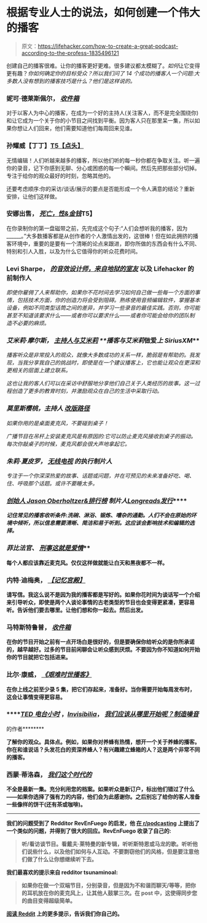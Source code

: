 # 根据专业人士的说法，如何创建一个伟大的播客

> 原文：<https://lifehacker.com/how-to-create-a-great-podcast-according-to-the-profess-1835496121>

创建自己的播客很难。让你的播客更好更难。很多建议都太模糊了。*如何*让它变得更有趣？*你如何确定你的目标受众？所以我们问了 14 个成功的播客人一个问题:大多数人没有想到的播客技巧是什么？他们是这样说的。* 



### **妮可·德莱斯佩尔，** [***收件箱***](https://audioboom.com/channel/inbox)

对于以客人为中心的播客，在成为一个好的主持人(关注客人，而不是完全围绕你)和让它成为一个关于你的小节目之间找到平衡。因为客人只在那里呆一集，所以如果你想让人们回来，他们需要知道他们每周回来见谁。

### **孙耀威【丁丁】**[**T5【点头】**](https://gimletmedia.com/shows/the-nod)

无情编辑！人们听越来越多的播客，所以他们听的每一秒你都在争取关注。听一遍你的录音，记下你感到无聊、分心或困惑的每一个瞬间。然后先把那些部分切掉。专注于给你的观众最好的时刻，忽略其他的。

还要考虑顺序:你的采访/谈话/展示的要点是否能形成一个令人满意的结论？重新安排，让他们这样做。

### 安娜出售， [*死亡，性&金钱*](https://www.wnycstudios.org/shows/deathsexmoney)T5】

在你录制你的第一盘磁带之前，先完成这个句子:“人们会想听我的播客，因为 ______。”大多数播客都是从创作者的个人激情出发的，这很棒！但在如此拥挤的播客环境中，重要的是要有一个清晰的论点来跟进，即你所做的东西会有什么不同、特别和引人入胜，以及为什么它值得你的听众花费时间。

### **Levi Sharpe，** [***的音效设计师，来自地狱的室友***](http://roommatefromhell.rip/) **以及 Lifehacker 的前制作人**[](https://lifehacker.com/c/the-upgrade)

*即使你雇佣了人来帮助你，如果你不花时间去学习如何自己做一些每一个方面的事情，包括技术方面，你的创造力将会受到阻碍。熟练使用音频编辑软件，掌握基本设备，例如不同类型话筒之间的差异，并学习一些录音的最佳实践。否则，你可能甚至不知道该要求什么——或者你可以要求什么——或者你可能会给你的团队制造不必要的麻烦。*

### ***艾米莉·摩尔斯，** [***主持人与艾米莉***](http://sexwithemily.com/category/podcast/) **播客与艾米莉*做爱*上 SiriusXM*** 

*播客听众是非常投入的观众，就像大多数成功的关系一样，脆弱是有帮助的。我发现，当我分享我自己的挑战时，即使是在一个建议播客上，它也能让观众在更深和更相关的层面上建立联系。*

*这也让我的客人们可以在采访中舒服地分享他们自己关于人类经历的故事。这一过程创造了更多的教育时刻，并激励观众在自己的生活中采取行动。*

### ***莫里斯樱桃，主持人** [***改版路径***](https://revisionpath.com/)*

*如果你用的是桌面麦克风，不要碰到桌子！*

*广播节目在吊杆上安装麦克风是有原因的:它可以防止麦克风接收到桌子的振动。每次你敲桌子的时候，麦克风都会很大声地拿起它。*

### ***朱莉·夏皮罗，** [**无线电视**](https://www.radiotopia.fm/) 的执行制片人*

*专注于一个你深深热爱的故事、话题或问题，并在可预见的未来准备好吃、喝、住、呼吸那个话题。或许不要睡太多。*

### ***[**创始人 Jason Oberholtzer&排行榜**](https://www.chartsandleisure.com/) **制片人**[***Longreads***](https://longreads.com/podcast/)**[***发行***](https://distributed.blog/podcast/)*****

*****记住常见的播客收听条件:洗碗、淋浴、锻炼、嘈杂的通勤。人们不会在原始的环境中倾听，所以信息需要清晰、简洁和易于听到。这应该会影响技术和编辑的选择。*****

### *******菲比法官、** [***刑事***](https://thisiscriminal.com/)*[***这就是爱情***](https://thisislovepodcast.com/)******

******每个人都应该靠近麦克风。仅仅这样做就能让白天和黑夜都不一样。******

### ********内特·迪梅奥，** [***【记忆宫殿】***](http://thememorypalace.us/)******

******请写信。我这么说不是因为我的播客都是写好的。如果你花时间为谈话写一个介绍来引导听众，即使是两个人谈论事情的古老类型的节目也会变得更紧凑，更容易听。告诉他们要去哪里。让他们想和你一起去。然后出发。******

### ********马特斯特鲁普，** [***收件箱***](https://audioboom.com/channel/inbox)******

******在你的节目开始之前有一点开场白是很好的，但是要确保你给听众的是你所承诺的，越早越好。过多的节目前闲聊会让听众感到厌烦。不要因为你不知道如何开始你的节目就把它包括进来。******

### ********比尔·康威，** [***《艰难时世播客》***](https://thehardtimes.net/podcasts/)******

******在你上线之前至少录 5 集，把它们存起来，准备好。当你需要开始每周发布时，这会让事情变得更容易。******

### ********[***TED 电台小时***](https://www.npr.org/programs/ted-radio-hour/?showDate=2019-06-14) **，**[***Invisibilia***](https://www.npr.org/podcasts/510307/invisibilia)**，** [***我们应该从哪里开始呢？***](https://www.estherperel.com/podcast)[*制造噪音*](https://www.amazon.com/dp/B07NMRR265/ref=dp-kindle-redirect?_encoding=UTF8&asc_campaign=InlineText&asc_refurl=https://lifehacker.com/how-to-create-a-great-podcast-according-to-the-profess-1835496121&asc_source=&btkr=1&tag=kinjalifehackerlink-20)
的作者********

******了解你的观众。具体点。例如，如果你对养蜂有热情，想开一个关于养蜂的播客。你在和谁说话？头发花白的资深养蜂人？有兴趣建立蜂箱的人？这是两个非常不同的播客。******

### ********西蒙·蒂洛森，** [***我们这个时代的***](https://www.bbc.co.uk/programmes/b006qykl)******

******不全是最新一集。充分利用您的档案。如果听众是新订户，标出他们错过了什么——如果你选择了强有力的内容，他们会为此感谢你。之后别忘了给你的客人准备一些像样的饼干(还有茶或咖啡)。******

* * *

******我们的问题受到了 Redditor RevEnFuego 的启发，他 [在 r/podcasting](https://www.reddit.com/r/podcasting/comments/buf7q8/share_a_piece_of_advice_that_people_may_not_think/) 上提出了一个类似的问题，并得到了很大的回应。RevEnFuego 收录了自己的:******

> ******听/看访谈节目。看戴夫·莱特曼的新专辑，听听斯特恩或马龙的歌。听听他们说些什么，以及他们如何与人互动。不要剽窃他们的风格，但是要注意他们做了什么让你想继续听下去。******

******我们最喜欢的提示来自 redditor tsunaminoal:******

> ******如果你在做一个双端节目，分别录音，但是因为不和谐而聊天/等等，把你的耳机放在你的麦克风上，让其他人鼓掌三次。在 post 中，这使得同步您的曲目变得超级简单。******

******[阅读 Reddit](https://www.reddit.com/r/podcasting/comments/buf7q8/share_a_piece_of_advice_that_people_may_not_think/) 上的更多提示，告诉我们你自己的。******